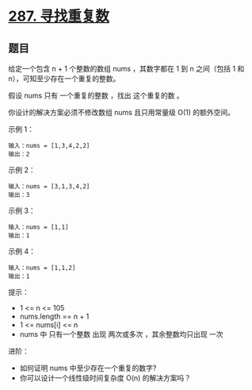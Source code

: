 # [287. 寻找重复数](https://leetcode-cn.com/problems/find-the-duplicate-number/)


## 题目

给定一个包含 n + 1 个整数的数组 nums ，其数字都在 1 到 n 之间（包括 1 和 n），可知至少存在一个重复的整数。

假设 nums 只有 一个重复的整数 ，找出 这个重复的数 。

你设计的解决方案必须不修改数组 nums 且只用常量级 O(1) 的额外空间。

示例 1：
```
输入：nums = [1,3,4,2,2]
输出：2
```

示例 2：
```
输入：nums = [3,1,3,4,2]
输出：3
```

示例 3：
```
输入：nums = [1,1]
输出：1
```

示例 4：
```
输入：nums = [1,1,2]
输出：1
```

提示：

- 1 <= n <= 105
- nums.length == n + 1
- 1 <= nums[i] <= n
- nums 中 只有一个整数 出现 两次或多次 ，其余整数均只出现 一次
 

进阶：

- 如何证明 nums 中至少存在一个重复的数字?
- 你可以设计一个线性级时间复杂度 O(n) 的解决方案吗？
